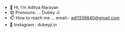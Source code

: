 - 👋 Hi, I’m Aditya Narayan
- 😄 Pronouns: ... Dubey Ji
- 📫 How to reach me ... email:- adi1338840@gmail.com
- 🔎 Instagram : dubeyji.in
  

